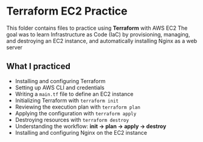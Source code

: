 # Terraform EC2 Practice
This folder contains files to practice using **Terraform** with AWS EC2
The goal was to learn Infrastructure as Code (IaC) by provisioning, managing, and destroying an EC2 instance, and automatically installing Nginx as a web server

## What I practiced
- Installing and configuring Terraform
- Setting up AWS CLI and credentials
- Writing a `main.tf` file to define an EC2 instance
- Initializing Terraform with `terraform init`
- Reviewing the execution plan with `terraform plan`
- Applying the configuration with `terraform apply`
- Destroying resources with `terraform destroy`
- Understanding the workflow: **init → plan → apply → destroy**
- Installing and configuring Nginx on the EC2 instance
